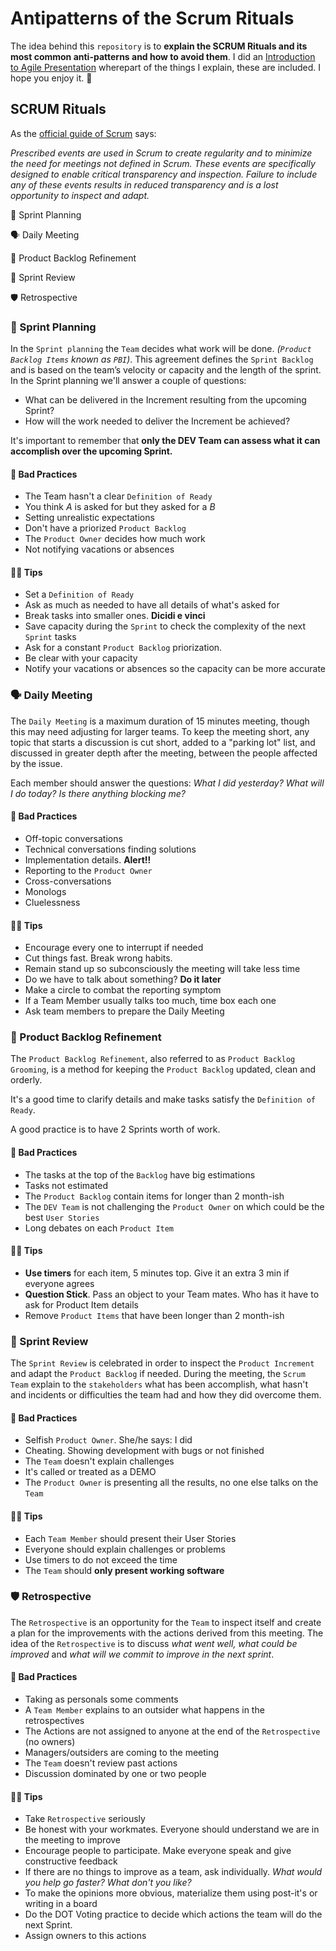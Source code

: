 # Antipatterns of the Scrum Rituals

The idea behind this `repository` is to **explain the SCRUM Rituals and its most common anti-patterns and how to avoid them**. I did an [Introduction to Agile Presentation](https://slides.com/victorribero/practical_agile/fullscreen#/7/14 "Scrum rituals anti-patterns") wherepart of the things I explain, these are included. I hope you enjoy it. 🤗

## SCRUM Rituals

As the [official guide of Scrum](https://scrumguides.org/docs/scrumguide/v2017/2017-Scrum-Guide-US.pdf "Download guide") says:

_Prescribed events are used in Scrum to create regularity and to minimize the need for meetings not defined in Scrum._
_These events are specifically designed to enable critical transparency and inspection. Failure to include any of these events results in reduced transparency and is a lost opportunity to inspect and adapt._

🏁 Sprint Planning

🗣️ Daily Meeting

📝 Product Backlog Refinement

🎉 Sprint Review

🛡️ Retrospective

### 🏁 Sprint Planning

In the `Sprint planning` the `Team` decides what work will be done. _(`Product Backlog Items` known as `PBI`)_. This agreement defines the `Sprint Backlog` and is based on the team’s velocity or capacity and the length of the sprint. In the Sprint planning we'll answer a couple of questions:

- What can be delivered in the Increment resulting from the upcoming Sprint?
- How will the work needed to deliver the Increment be achieved?

It's important to remember that **only the DEV Team can assess what it can accomplish over the upcoming Sprint.**

#### 🙅 Bad Practices

- The Team hasn't a clear `Definition of Ready`
- You think _A_ is asked for but they asked for a _B_
- Setting unrealistic expectations
- Don't have a priorized `Product Backlog`
- The `Product Owner` decides how much work
- Not notifying vacations or absences

#### 👨‍🏫 Tips

- Set a `Definition of Ready`
- Ask as much as needed to have all details of what's asked for
- Break tasks into smaller ones. **Dicidi e vinci**
- Save capacity during the `Sprint` to check the complexity of the next `Sprint` tasks
- Ask for a constant `Product Backlog` priorization.
- Be clear with your capacity
- Notify your vacations or absences so the capacity can be more accurate

### 🗣️ Daily Meeting

The `Daily Meeting` is a maximum duration of 15 minutes meeting, though this may need adjusting for larger teams. To keep the meeting short, any topic that starts a discussion is cut short, added to a "parking lot" list, and discussed in greater depth after the meeting, between the people affected by the issue.

Each member should answer the questions: _What I did yesterday? What will I do today? Is there anything blocking me?_

#### 🙅 Bad Practices

- Off-topic conversations
- Technical conversations finding solutions
- Implementation details. **Alert!!**
- Reporting to the `Product Owner`
- Cross-conversations
- Monologs
- Cluelessness

#### 👨‍🏫 Tips

- Encourage every one to interrupt if needed
- Cut things fast. Break wrong habits.
- Remain stand up so subconsciously the meeting will take less time
- Do we have to talk about something? **Do it later**
- Make a circle to combat the reporting symptom
- If a Team Member usually talks too much, time box each one
- Ask team members to prepare the Daily Meeting

### 📝 Product Backlog Refinement

The `Product Backlog Refinement`, also referred to as `Product Backlog Grooming`, is a method for keeping the `Product Backlog` updated, clean and orderly.

It's a good time to clarify details and make tasks satisfy the `Definition of Ready`.

A good practice is to have 2 Sprints worth of work.

#### 🙅 Bad Practices

- The tasks at the top of the `Backlog` have big estimations
- Tasks not estimated
- The `Product Backlog` contain items for longer than 2 month-ish
- The `DEV Team` is not challenging the `Product Owner` on which could be the best `User Stories`
- Long debates on each `Product Item`

#### 👨‍🏫 Tips

- **Use timers** for each item, 5 minutes top. Give it an extra 3 min if everyone agrees
- **Question Stick**. Pass an object to your Team mates. Who has it have to ask for Product Item details
- Remove `Product Items` that have been longer than 2 month-ish

### 🎉 Sprint Review

The `Sprint Review` is celebrated in order to inspect the `Product Increment` and adapt the `Product Backlog` if needed.
During the meeting, the `Scrum Team` explain to the `stakeholders` what has been accomplish, what hasn't and incidents or difficulties
the team had and how they did overcome them.

#### 🙅 Bad Practices

- Selfish `Product Owner`. She/he says: I did
- Cheating. Showing development with bugs or not finished
- The `Team` doesn't explain challenges
- It's called or treated as a DEMO
- The `Product Owner` is presenting all the results, no one else talks on the `Team`

#### 👨‍🏫 Tips

- Each `Team Member` should present their User Stories
- Everyone should explain challenges or problems
- Use timers to do not exceed the time
- The `Team` should **only present working software**

### 🛡️ Retrospective

The `Retrospective` is an opportunity for the `Team` to inspect itself and create a plan for the improvements with the actions derived from this meeting. The idea of the `Retrospective` is to discuss _what went well, what could be improved_ and _what will we commit to improve in the next sprint_.

#### 🙅 Bad Practices

- Taking as personals some comments
- A `Team Member` explains to an outsider what happens in the retrospectives
- The Actions are not assigned to anyone at the end of the `Retrospective` (no owners)
- Managers/outsiders are coming to the meeting
- The `Team` doesn't review past actions
- Discussion dominated by one or two people

#### 👨‍🏫 Tips

- Take `Retrospective` seriously
- Be honest with your workmates. Everyone should understand we are in the meeting to improve
- Encourage people to participate. Make everyone speak and give constructive feedback
- If there are no things to improve as a team, ask individually. _What would you help go faster? What don't you like?_
- To make the opinions more obvious, materialize them using post-it's or writing in a board
- Do the DOT Voting practice to decide which actions the team will do the next Sprint.
- Assign owners to this actions
